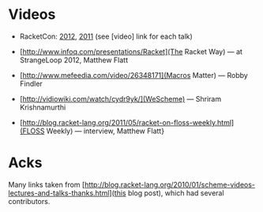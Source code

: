 Videos
======

 * RacketCon: [2012](http://con.racket-lang.org/), [2011](http://con.racket-lang.org/2011) 
   (see [video] link for each talk)

 * [http://www.infoq.com/presentations/Racket](The Racket Way) — at StrangeLoop 2012, Matthew Flatt

 * [http://www.mefeedia.com/video/26348171](Macros Matter) — Robby Findler

 * [http://vidiowiki.com/watch/cydr9yk/](WeScheme) — Shriram Krishnamurthi

 * [http://blog.racket-lang.org/2011/05/racket-on-floss-weekly.html](FLOSS Weekly)
   — interview, Matthew Flatt}

Acks
====

Many links taken from 
[http://blog.racket-lang.org/2010/01/scheme-videos-lectures-and-talks-thanks.html](this blog post), 
which had several contributors.
